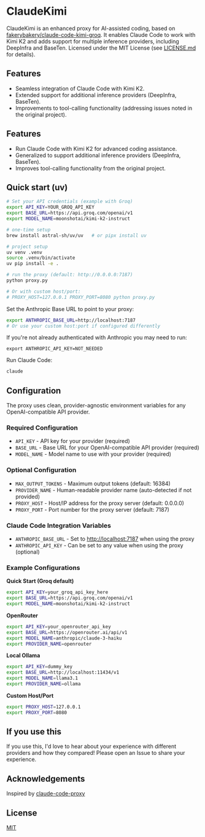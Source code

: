 # ClaudeKimi
ClaudeKimi is an enhanced proxy for AI-assisted coding, based on [fakerybakery/claude-code-kimi-groq](https://github.com/fakerybakery/claude-code-kimi-groq). It enables Claude Code to work with Kimi K2 and adds support for multiple inference providers, including DeepInfra and BaseTen. Licensed under the MIT License (see [LICENSE.md](LICENSE.md) for details).

## Features
- Seamless integration of Claude Code with Kimi K2.
- Extended support for additional inference providers (DeepInfra, BaseTen).
- Improvements to tool-calling functionality (addressing issues noted in the original project).
## Features

- Run Claude Code with Kimi K2 for advanced coding assistance.
- Generalized to support additional inference providers (DeepInfra, BaseTen).
- Improves tool-calling functionality from the original project.

## Quick start (uv)

```bash
# Set your API credentials (example with Groq)
export API_KEY=YOUR_GROQ_API_KEY
export BASE_URL=https://api.groq.com/openai/v1
export MODEL_NAME=moonshotai/kimi-k2-instruct

# one-time setup
brew install astral-sh/uv/uv   # or pipx install uv

# project setup
uv venv .venv
source .venv/bin/activate
uv pip install -e .

# run the proxy (default: http://0.0.0.0:7187)
python proxy.py

# Or with custom host/port:
# PROXY_HOST=127.0.0.1 PROXY_PORT=8080 python proxy.py
```

Set the Anthropic Base URL to point to your proxy:

```bash
export ANTHROPIC_BASE_URL=http://localhost:7187
# Or use your custom host:port if configured differently
```

If you're not already authenticated with Anthropic you may need to run:

```
export ANTHROPIC_API_KEY=NOT_NEEDED
```

Run Claude Code:

```bash
claude
```

## Configuration

The proxy uses clean, provider-agnostic environment variables for any OpenAI-compatible API provider.

### **Required Configuration**

- `API_KEY` - API key for your provider (required)
- `BASE_URL` - Base URL for your OpenAI-compatible API provider (required)
- `MODEL_NAME` - Model name to use with your provider (required)

### **Optional Configuration**

- `MAX_OUTPUT_TOKENS` - Maximum output tokens (default: 16384)
- `PROVIDER_NAME` - Human-readable provider name (auto-detected if not provided)
- `PROXY_HOST` - Host/IP address for the proxy server (default: 0.0.0.0)
- `PROXY_PORT` - Port number for the proxy server (default: 7187)

### **Claude Code Integration Variables**

- `ANTHROPIC_BASE_URL` - Set to <http://localhost:7187> when using the proxy
- `ANTHROPIC_API_KEY` - Can be set to any value when using the proxy (optional)

### **Example Configurations**

**Quick Start (Groq default)**

```bash
export API_KEY=your_groq_api_key_here
export BASE_URL=https://api.groq.com/openai/v1
export MODEL_NAME=moonshotai/kimi-k2-instruct
```

**OpenRouter**

```bash
export API_KEY=your_openrouter_api_key
export BASE_URL=https://openrouter.ai/api/v1
export MODEL_NAME=anthropic/claude-3-haiku
export PROVIDER_NAME=openrouter
```

**Local Ollama**

```bash
export API_KEY=dummy_key
export BASE_URL=http://localhost:11434/v1
export MODEL_NAME=llama3.1
export PROVIDER_NAME=ollama
```

**Custom Host/Port**

```bash
export PROXY_HOST=127.0.0.1
export PROXY_PORT=8080
```

## If you use this

If you use this, I'd love to hear about your experience with different providers and how they compared! Please open an Issue to share your experience.

## Acknowledgements

Inspired by [claude-code-proxy](https://github.com/1rgs/claude-code-proxy)

## License

[MIT](LICENSE.md)
